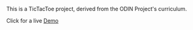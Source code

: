 This is a TicTacToe project, derived from the ODIN Project's curriculum.

Click for a live [Demo](https://billman89.github.io/TicTacToe/)
